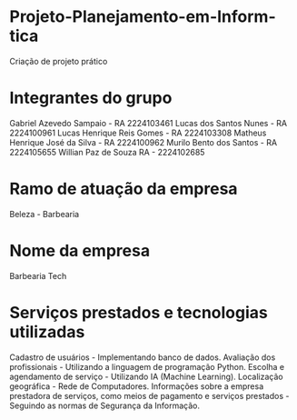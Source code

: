 # Projeto-Planejamento-em-Inform-tica
Criação de projeto prático

# Integrantes do grupo
Gabriel Azevedo Sampaio - RA 2224103461 
Lucas dos Santos Nunes - RA 2224100961 
Lucas Henrique Reis Gomes - RA 2224103308
Matheus Henrique José da Silva - RA 2224100962
Murilo Bento dos Santos - RA 2224105655
Willian Paz de Souza RA - 2224102685

# Ramo de atuação da empresa
Beleza - Barbearia

# Nome da empresa
Barbearia Tech

# Serviços prestados e tecnologias utilizadas
Cadastro de usuários - Implementando banco de dados. Avaliação dos profissionais - Utilizando a linguagem de programação Python.
Escolha e agendamento de serviço - Utilizando IA (Machine Learning). Localização geográfica - Rede de Computadores. Informações sobre 
a empresa prestadora de serviços, como meios de pagamento e serviços prestados - Seguindo as normas de Segurança da Informação.




